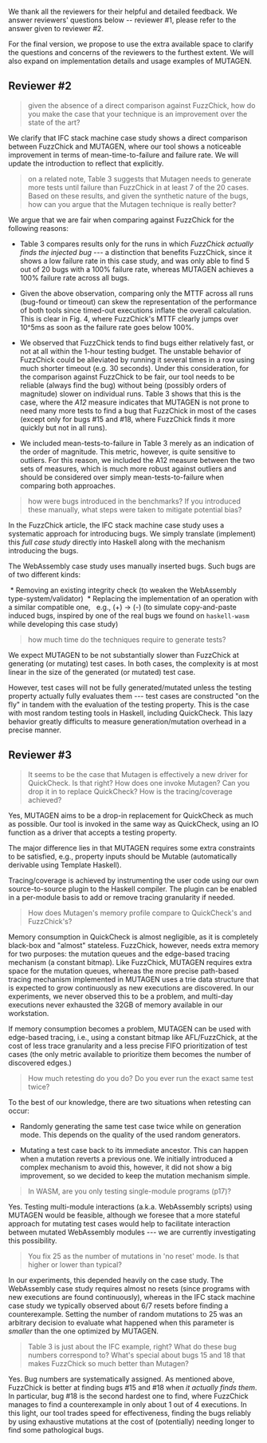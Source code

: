 We thank all the reviewers for their helpful and detailed feedback. We answer
reviewers' questions below -- reviewer #1, please refer to the answer given to
reviewer #2.

For the final version, we propose to use the extra available space to clarify
the questions and concerns of the reviewers to the furthest extent. We will also
expand on implementation details and usage examples of MUTAGEN.

Reviewer #2
-----------

> given the absence of a direct comparison against FuzzChick, how do you make
> the case that your technique is an improvement over the state of the art?

We clarify that IFC stack machine case study shows a direct comparison between
FuzzChick and MUTAGEN, where our tool shows a noticeable improvement in terms of
mean-time-to-failure and failure rate. We will update the introduction to reflect
that explicitly.

> on a related note, Table 3 suggests that Mutagen needs to generate more tests
> until failure than FuzzChick in at least 7 of the 20 cases. Based on these
> results, and given the synthetic nature of the bugs, how can you argue that
> the Mutagen technique is really better?

We argue that we are fair when comparing against FuzzChick for the following
reasons:

- Table 3 compares results only for the runs in which *FuzzChick actually finds
the injected bug* --- a distinction that benefits FuzzChick, since it shows a
low failure rate in this case study, and was only able to find 5 out of 20 bugs
with a 100% failure rate, whereas MUTAGEN achieves a 100% failure rate across all
bugs.

- Given the above observation, comparing only the MTTF across all runs
(bug-found or timeout) can skew the representation of the performance of both
tools since timed-out executions inflate the overall calculation. This is clear
in Fig. 4, where FuzzChick's MTTF clearly jumps over 10^5ms as soon as the
failure rate goes below 100%.

- We observed that FuzzChick tends to find bugs either relatively fast, or not
at all within the 1-hour testing budget. The unstable behavior of FuzzChick
could be alleviated by running it several times in a row using much shorter
timeout (e.g. 30 seconds). Under this consideration, for the comparison against
FuzzChick to be fair, our tool needs to be reliable (always find the bug)
without being (possibly orders of magnitude) slower on individual runs. Table 3
shows that this is the case, where the *A12* measure indicates that MUTAGEN is
not prone to need many more tests to find a bug that FuzzChick in most of the
cases (except only for bugs #15 and #18, where FuzzChick finds it more quickly
but not in all runs).

- We included mean-tests-to-failure in Table 3 merely as an indication of the
order of magnitude. This metric, however, is quite sensitive to outliers. For
this reason, we included the A12 measure between the two sets of measures, which
is much more robust against outliers and should be considered over simply
mean-tests-to-failure when comparing both approaches.


> how were bugs introduced in the benchmarks? If you introduced these manually,
> what steps were taken to mitigate potential bias?

In the FuzzChick article, the IFC stack machine case study uses a systematic
approach for introducing bugs. We simply translate (implement) this *full case
study* directly into Haskell along with the mechanism introducing the bugs.

The WebAssembly case study uses manually inserted bugs. Such bugs are of two
different kinds:

 * Removing an existing integrity check (to weaken the WebAssembly
   type-system/validator)
 * Replacing the implementation of an operation with a similar compatible one,
   e.g., (+) -> (-) (to simulate copy-and-paste induced bugs, inspired by one
   of the real bugs we found on `haskell-wasm` while developing this case study)

> how much time do the techniques require to generate tests?

We expect MUTAGEN to be not substantially slower than FuzzChick at generating
(or mutating) test cases. In both cases, the complexity is at most linear in the
size of the generated (or mutated) test case.

However, test cases will not be fully generated/mutated unless the testing
property actually fully evaluates them --- test cases are constructed "on the fly"
in tandem with the evaluation of the testing property. This is the case with most
random testing tools in Haskell, including QuickCheck. This lazy behavior greatly
difficults to measure generation/mutation overhead in a precise manner.

Reviewer #3
-----------

> It seems to be the case that Mutagen is effectively a new driver for
> QuickCheck. Is that right? How does one invoke Mutagen? Can you drop it in to
> replace QuickCheck? How is the tracing/coverage achieved?

Yes, MUTAGEN aims to be a drop-in replacement for QuickCheck as much as
possible. Our tool is invoked in the same way as QuickCheck, using an IO
function as a driver that accepts a testing property. 

The major difference lies in that MUTAGEN requires some extra constraints to be
satisfied, e.g., property inputs should be Mutable (automatically derivable
using Template Haskell). 

Tracing/coverage is achieved by instrumenting the user code using our own
source-to-source plugin to the Haskell compiler. The plugin can be enabled in a
per-module basis to add or remove tracing granularity if needed.


> How does Mutagen's memory profile compare to QuickCheck's and FuzzChick's?

Memory consumption in QuickCheck is almost negligible, as it is completely
black-box and "almost" stateless. FuzzChick, however, needs extra memory for two
purposes: the mutation queues and the edge-based tracing mechanism (a constant bitmap).
Like FuzzChick, MUTAGEN requires extra space for the mutation queues, whereas the
more precise path-based tracing mechanism implemented in MUTAGEN uses a trie data
structure that is expected to grow continuously as new executions are discovered.
In our experiments, we never observed this to be a problem, and multi-day executions
never exhausted the 32GB of memory available in our workstation. 

If memory consumption becomes a problem, MUTAGEN can be used with edge-based
tracing, i.e., using a constant bitmap like AFL/FuzzChick, at the cost of less
trace granularity and a less precise FIFO prioritization of test cases (the only
metric available to prioritize them becomes the number of discovered edges.)


> How much retesting do you do? Do you ever run the exact same test twice?

To the best of our knowledge, there are two situations when retesting can occur:

- Randomly generating the same test case twice while on generation mode. This
depends on the quality of the used random generators.

- Mutating a test case back to its immediate ancestor. This can happen when a
mutation reverts a previous one. We initially introduced a complex mechanism to
avoid this, however, it did not show a big improvement, so we decided to keep
the mutation mechanism simple.

> In WASM, are you only testing single-module programs (p17)?

Yes. Testing multi-module interactions (a.k.a. WebAssembly scripts) using
MUTAGEN would be feasible, although we foresee that a more stateful approach
for mutating test cases would help to facilitate interaction between mutated
WebAssembly modules --- we are currently investigating this possibility. 

> You fix 25 as the number of mutations in 'no reset' mode. Is that higher or
> lower than typical?

In our experiments, this depended heavily on the case study. The WebAssembly
case study requires almost no resets (since programs with new executions are
found continuously), whereas in the IFC stack machine case study we typically
observed about 6/7 resets before finding a counterexample. Setting the number of
random mutations to 25 was an arbitrary decision to evaluate what happened when
this parameter is *smaller* than the one optimized by MUTAGEN.


> Table 3 is just about the IFC example, right? What do these bug numbers
> correspond to? What's special about bugs 15 and 18 that makes FuzzChick so
> much better than Mutagen?

Yes. Bug numbers are systematically assigned. As mentioned above, FuzzChick is
better at finding bugs #15 and #18 when *it actually finds them*. In particular,
bug #18 is the second hardest one to find, where FuzzChick manages to find a
counterexample in only about 1 out of 4 executions. In this light, our tool trades
speed for effectiveness, finding the bugs reliably by using exhaustive mutations
at the cost of (potentially) needing longer to find some pathological bugs.
